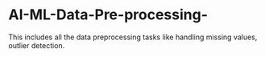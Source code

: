 # AI-ML-Data-Pre-processing-
This includes all the data preprocessing tasks like handling missing values, outlier detection.
